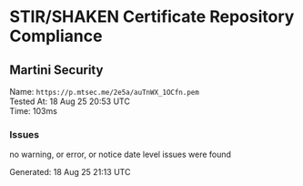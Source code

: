 # STIR/SHAKEN Certificate Repository Compliance

## Martini Security

Name: `https://p.mtsec.me/2e5a/auTnWX_1OCfn.pem`\
Tested At: 18 Aug 25 20:53 UTC\
Time: 103ms

### Issues

no warning, or error, or notice date level issues were found

Generated: 18 Aug 25 21:13 UTC